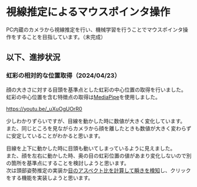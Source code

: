 # 視線推定によるマウスポインタ操作
PC内蔵のカメラから視線推定を行い、機械学習を行うことでマウスポインタ操作をすることを目指しています。（未完成）


## 以下、進捗状況
### 虹彩の相対的な位置取得（2024/04/23）
顔の大きさに対する目頭を基準点とした虹彩の中心位置の取得を行いました。  
虹彩の中心位置を含む特徴点の取得は[MediaPipe](https://developers.google.com/mediapipe)を使用しました。
  
https://youtu.be/_uXuOgUOrR0
  
少しわかりずらいですが、目線を動かした時に数値が大きく変化しています。  
また、同じところを見ながらカメラから顔を離したときも数値が大きく変わらずに安定していることがわかると思います。  

目線を上下に動かした時に目頭も動いてしまっているように見えました。  
また、顔を左右に動かした時、奥の目の虹彩位置の値があまり変化しないので別の箇所を基準点にすることを検討しようと思います。  
次は頭部姿勢推定の実装か[目のアスペクト比を計算して瞬きを検知](https://zenn.dev/ykesamaru/articles/f10804a8fcc81d)し、クリックをする機能を実装しようと思います。
